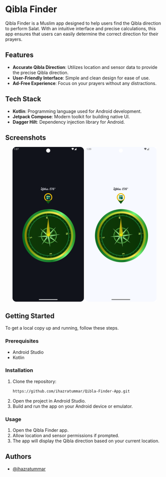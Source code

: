 # Qibla Finder

Qibla Finder is a Muslim app designed to help users find the Qibla direction to perform Salat. With an intuitive interface and precise calculations, this app ensures that users can easily determine the correct direction for their prayers.

## Features

- **Accurate Qibla Direction**: Utilizes location and sensor data to provide the precise Qibla direction.
- **User-Friendly Interface**: Simple and clean design for ease of use.
- **Ad-Free Experience**: Focus on your prayers without any distractions.

## Tech Stack

- **Kotlin**: Programming language used for Android development.
- **Jetpack Compose**: Modern toolkit for building native UI.
- **Dagger Hilt**: Dependency injection library for Android.

## Screenshots

<p align="center">
  <img src="screenshot/QiblaScreenDarkMode.png" width="45%" />
  <img src="screenshot/QiblaScreenLightMode.png" width="45%" />
</p>

## Getting Started

To get a local copy up and running, follow these steps.

### Prerequisites

- Android Studio
- Kotlin

### Installation

1. Clone the repository:
   ```sh
   https://github.com/ihazratummar/Qibla-Finder-App.git

2. Open the project in Android Studio.
3. Build and run the app on your Android device or emulator.

### Usage

1. Open the Qibla Finder app.
2. Allow location and sensor permissions if prompted.
3. The app will display the Qibla direction based on your current location.

## Authors

- [@ihazratummar](https://www.github.com/ihazratummar)

